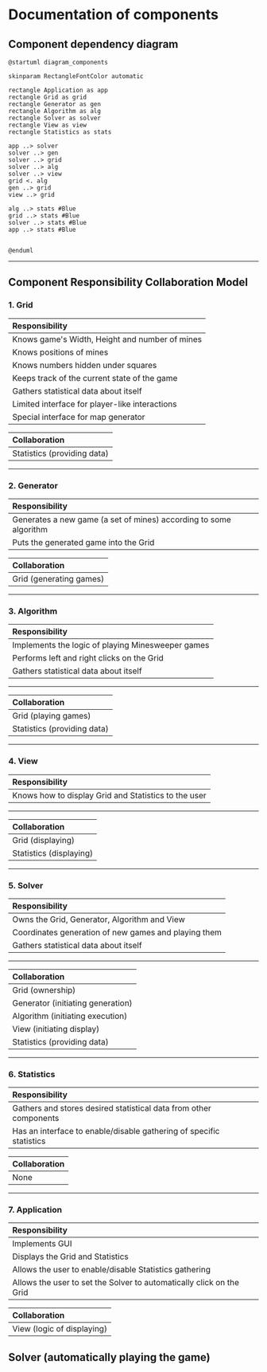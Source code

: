 # Documentation of components

## Component dependency diagram

```plantuml
@startuml diagram_components

skinparam RectangleFontColor automatic

rectangle Application as app
rectangle Grid as grid
rectangle Generator as gen
rectangle Algorithm as alg
rectangle Solver as solver
rectangle View as view
rectangle Statistics as stats

app ..> solver
solver ..> gen
solver ..> grid
solver ..> alg
solver ..> view
grid <. alg
gen ..> grid
view ..> grid

alg ..> stats #Blue
grid ..> stats #Blue
solver ..> stats #Blue
app ..> stats #Blue


@enduml
```
---
## Component Responsibility Collaboration Model

### 1. Grid
|Responsibility|
|:-|
|Knows game's Width, Height and number of mines|
|Knows positions of mines|
|Knows numbers hidden under squares|
|Keeps track of the current state of the game|
|Gathers statistical data about itself|
|Limited interface for player-like interactions|
|Special interface for map generator|

|Collaboration|
|:-|
|Statistics (providing data)|
---
### 2. Generator
|Responsibility|
|:-|
|Generates a new game (a set of mines) according to some algorithm|
|Puts the generated game into the Grid|

|Collaboration|
|:-|
|Grid (generating games)|
---
### 3. Algorithm
|Responsibility|
|:-|
|Implements the logic of playing Minesweeper games|
|Performs left and right clicks on the Grid|
|Gathers statistical data about itself|
---
|Collaboration|
|:-|
|Grid (playing games)|
|Statistics (providing data)|
---
### 4. View
|Responsibility|
|:-|
|Knows how to display Grid and Statistics to the user|
---
|Collaboration|
|:-|
|Grid (displaying)|
|Statistics (displaying)|
---
### 5. Solver
|Responsibility|
|:-|
|Owns the Grid, Generator, Algorithm and View|
|Coordinates generation of new games and playing them|
|Gathers statistical data about itself|
---
|Collaboration|
|:-|
|Grid (ownership)|
|Generator (initiating generation)|
|Algorithm (initiating execution)|
|View (initiating display)|
|Statistics (providing data)|
---
### 6. Statistics
|Responsibility|
|:-|
|Gathers and stores desired statistical data from other components|
|Has an interface to enable/disable gathering of specific statistics|

|Collaboration|
|:-|
|None|
---
### 7. Application
|Responsibility|
|:-|
|Implements GUI|
|Displays the Grid and Statistics|
|Allows the user to enable/disable Statistics gathering|
|Allows the user to set the Solver to automatically click on the Grid|

|Collaboration|
|:-|
|View (logic of displaying)|
Solver (automatically playing the game)
---